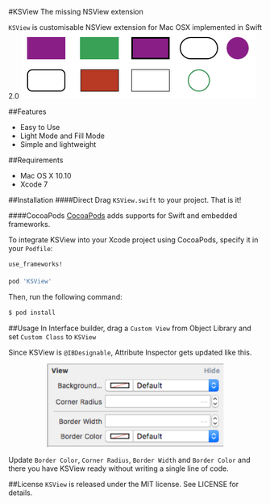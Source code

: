 #KSView
The missing NSView extension

`KSView` is customisable NSView extension for Mac OSX implemented in Swift 2.0
![](./Images/sample.png)

##Features
- Easy to Use
- Light Mode and Fill Mode
- Simple and lightweight

##Requirements
- Mac OS X 10.10
- Xcode 7

##Installation
####Direct
Drag `KSView.swift` to your project. That is it!

####CocoaPods
[CocoaPods](http://cocoapods.org) adds supports for Swift and embedded frameworks.

To integrate KSView into your Xcode project using CocoaPods, specify it in your `Podfile`:

```ruby
use_frameworks!

pod 'KSView'
```

Then, run the following command:

```bash
$ pod install
```


##Usage
In Interface builder, drag a `Custom View` from Object Library and set `Custom Class` to `KSView`

Since KSView is `@IBDesignable`, Attribute Inspector gets updated like this.

<div align="center">
<img src="Images/ibinspectable.png" style = "width:350px;"/>
</div>

Update `Border Color`, `Corner Radius`, `Border Width` and `Border Color` and there you have KSView ready without writing a single line of code.

##License
`KSView` is released under the MIT license. See LICENSE for details.


